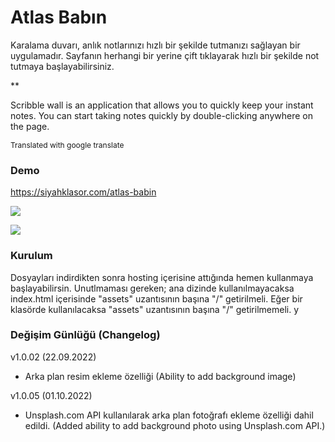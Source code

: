 # Atlas Babın
Karalama duvarı, anlık notlarınızı hızlı bir şekilde tutmanızı sağlayan bir uygulamadır. Sayfanın herhangi bir yerine çift tıklayarak hızlı bir şekilde not tutmaya başlayabilirsiniz. 

**

Scribble wall is an application that allows you to quickly keep your instant notes. You can start taking notes quickly by double-clicking anywhere on the page.
<div style="font-size:12px;">Translated with google translate</div>


### Demo
https://siyahklasor.com/atlas-babin

![](https://siyahklasor.com/atlas-babin/github_screen/homepage.png)

![](https://siyahklasor.com/atlas-babin/github_screen/card.png)



### Kurulum
Dosyayları indirdikten sonra hosting içerisine attığında hemen kullanmaya başlayabilirsin. Unutlmaması gereken; ana dizinde kullanılmayacaksa index.html içerisinde "assets" uzantısının başına "/" getirilmeli. Eğer bir klasörde kullanılacaksa "assets" uzantısının başına "/" getirilmemeli.
y
### Değişim Günlüğü (Changelog)
v1.0.02 (22.09.2022)
- Arka plan resim ekleme özelliği (Ability to add background image)

v1.0.05 (01.10.2022)
- Unsplash.com API kullanılarak arka plan fotoğrafı ekleme özelliği dahil edildi. (Added ability to add background photo using Unsplash.com API.)
